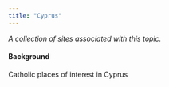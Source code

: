 ```yaml
---
title: "Cyprus"
---
```



*A collection of sites associated with this topic.*

#### Background

Catholic places of interest in Cyprus


